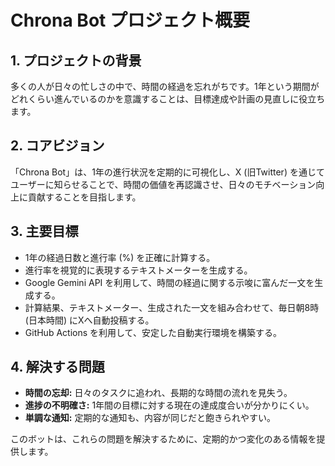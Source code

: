 # Chrona Bot プロジェクト概要

## 1. プロジェクトの背景

多くの人が日々の忙しさの中で、時間の経過を忘れがちです。1年という期間がどれくらい進んでいるのかを意識することは、目標達成や計画の見直しに役立ちます。

## 2. コアビジョン

「Chrona Bot」は、1年の進行状況を定期的に可視化し、X (旧Twitter) を通じてユーザーに知らせることで、時間の価値を再認識させ、日々のモチベーション向上に貢献することを目指します。

## 3. 主要目標

*   1年の経過日数と進行率 (%) を正確に計算する。
*   進行率を視覚的に表現するテキストメーターを生成する。
*   Google Gemini API を利用して、時間の経過に関する示唆に富んだ一文を生成する。
*   計算結果、テキストメーター、生成された一文を組み合わせて、毎日朝8時 (日本時間) にXへ自動投稿する。
*   GitHub Actions を利用して、安定した自動実行環境を構築する。

## 4. 解決する問題

*   **時間の忘却:** 日々のタスクに追われ、長期的な時間の流れを見失う。
*   **進捗の不明確さ:** 1年間の目標に対する現在の達成度合いが分かりにくい。
*   **単調な通知:** 定期的な通知も、内容が同じだと飽きられやすい。

このボットは、これらの問題を解決するために、定期的かつ変化のある情報を提供します。 